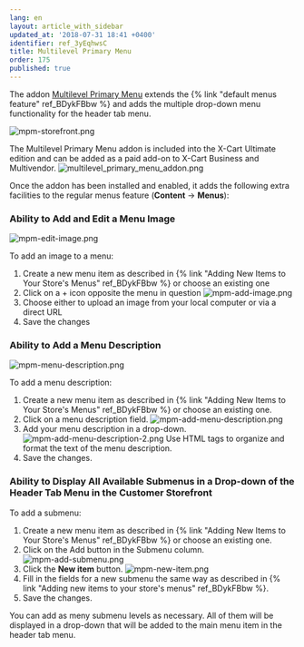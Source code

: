 ```yaml
---
lang: en
layout: article_with_sidebar
updated_at: '2018-07-31 18:41 +0400'
identifier: ref_3yEqhwsC
title: Multilevel Primary Menu
order: 175
published: true
---
```

The addon [Multilevel Primary Menu](https://market.x-cart.com/addons/multilevel-primary-menu.html "Multilevel Primary Menu") extends the {% link "default menus feature" ref_BDykFBbw %} and adds the multiple drop-down menu functionality for the header tab menu.

![mpm-storefront.png]({{site.baseurl}}/attachments/ref_3yEqhwsC/mpm-storefront.png)

The Multilevel Primary Menu addon is included into the X-Cart Ultimate edition and can be added as a paid add-on to X-Cart Business and Multivendor.
![multilevel_primary_menu_addon.png]({{site.baseurl}}/attachments/ref_3yEqhwsC/multilevel_primary_menu_addon.png)

Once the addon has been installed and enabled, it adds the following extra facilities to the regular menus feature (**Content** -> **Menus**):

### Ability to Add and Edit a Menu Image
   ![mpm-edit-image.png]({{site.baseurl}}/attachments/ref_3yEqhwsC/mpm-edit-image.png)
   
   To add an image to a menu:
   1. Create a new menu item as described in {% link "Adding New Items to Your Store's Menus" ref_BDykFBbw %} or choose an existing one
   2. Click on a + icon opposite the menu in question
     ![mpm-add-image.png]({{site.baseurl}}/attachments/ref_3yEqhwsC/mpm-add-image.png)
   3. Choose either to upload an image from your local computer or via a direct URL
   4. Save the changes

### Ability to Add a Menu Description
   ![mpm-menu-description.png]({{site.baseurl}}/attachments/ref_3yEqhwsC/mpm-menu-description.png)
   
   To add a menu description:
   1. Create a new menu item as described in {% link "Adding New Items to Your Store's Menus" ref_BDykFBbw %} or choose an existing one.
   2. Click on a menu description field.
     ![mpm-add-menu-description.png]({{site.baseurl}}/attachments/ref_3yEqhwsC/mpm-add-menu-description.png)
   3. Add your menu description in a drop-down.
     ![mpm-add-menu-description-2.png]({{site.baseurl}}/attachments/ref_3yEqhwsC/mpm-add-menu-description-2.png)
     Use HTML tags to organize and format the text of the menu description.
   4. Save the changes.

### Ability to Display All Available Submenus in a Drop-down of the Header Tab Menu in the Customer Storefront
   
   To add a submenu:
   1. Create a new menu item as described in {% link "Adding New Items to Your Store's Menus" ref_BDykFBbw %} or choose an existing one.
   2. Click on the Add button in the Submenu column.
     ![mpm-add-submenu.png]({{site.baseurl}}/attachments/ref_3yEqhwsC/mpm-add-submenu.png)
   3. Click the **New item** button.
     ![mpm-new-item.png]({{site.baseurl}}/attachments/ref_3yEqhwsC/mpm-new-item.png)
   4. Fill in the fields for a new submenu the same way as described in {% link "Adding new items to your store's menus" ref_BDykFBbw %}.
   5. Save the changes.
   
   
   You can add as meny submenu levels as necessary. All of them will be displayed in a drop-down that will be added to the main menu item in the header tab menu.
